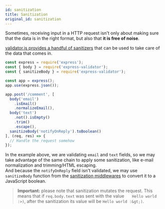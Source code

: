 ```yaml
---
id: sanitization
title: Sanitization
original_id: sanitization
---
```


Sometimes, receiving input in a HTTP request isn't only about making sure that
the data is in the right format, but also that **it is free of noise**.

[validator.js provides a handful of sanitizers](https://github.com/chriso/validator.js#sanitizers)
that can be used to take care of the data that comes in.

```js
const express = require('express');
const { body } = require('express-validator');
const { sanitizeBody } = require('express-validator');

const app = express();
app.use(express.json());

app.post('/comment', [
  body('email')
    .isEmail()
    .normalizeEmail(),
  body('text')
    .not().isEmpty()
    .trim()
    .escape(),
  sanitizeBody('notifyOnReply').toBoolean()
], (req, res) => {
  // Handle the request somehow
});
```

In the example above, we are validating `email` and `text` fields,
so we may take advantage of the same chain to apply some sanitization,
like e-mail normalization and trimming/HTML escaping.  
And because the `notifyOnReply` field isn't validated, we may use `sanitizeBody` function
from the [sanitization middlewares](api-filter.md) to convert it to a JavaScript boolean.

> **Important:** please note that sanitization mutates the request.
This means that if `req.body.text` was sent with the value `   Hello world :>)`, after the sanitization
its value will be `Hello world :&gt;)`.